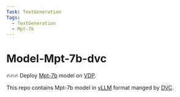 ```yaml
---
Task: TextGeneration
Tags:
  - TextGeneration
  - Mpt-7b
---
```


# Model-Mpt-7b-dvc

🔥🔥🔥 Deploy [Mpt-7b](https://huggingface.co/mosaicml/mpt-7b) model on [VDP](https://github.com/instill-ai/vdp). 

This repo contains Mpt-7b model in [vLLM](https://github.com/vllm-project/vllm) format manged by [DVC](https://dvc.org/).
